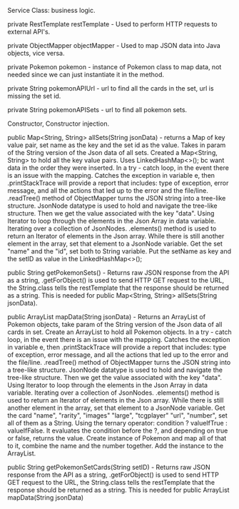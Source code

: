 Service Class: business logic.

private RestTemplate restTemplate - Used to perform HTTP requests to external API's.

private ObjectMapper objectMapper - Used to map JSON data into Java objects, vice versa.

private Pokemon pokemon - instance of Pokemon class to map data, not needed since we can just instantiate it in the method.

private String pokemonAPIUrl - url to find all the cards in the set, url is missing the set id.

private String pokemonAPISets - url to find all pokemon sets.

Constructor, Constructor injection.

public Map<String, String> allSets(String jsonData) - returns a Map of key value pair, set name as the key and the set id as the value.
Takes in param of the String version of the Json data of all sets. Created a Map<String, String> to hold all the key value pairs.
Uses LinkedHashMap<>(); bc want data in the order they were inserted. In a try - catch loop, in the event there is an issue with the mapping.
Catches the exception in variable e, then .printStackTrace will provide a report that includes: type of exception, error message, and all the actions that led up to the error and the file/line.
.readTree() method of ObjectMapper turns the JSON string into a tree-like structure. JsonNode datatype is used to hold and navigate the tree-like structure. 
Then we get the value associated with the key "data".
Using Iterator to loop through the elements in the Json Array in data variable. Iterating over a collection of JsonNodes. 
.elements() method is used to return an Iterator of elements in the Json array. 
While there is still another element in the array, set that element to a JsonNode variable. 
Get the set "name" and the "id", set both to String variable.
Put the setName as key and the setID as value in the LinkedHashMap<>();

public String getPokemonSets() - Returns raw JSON response from the API as a string, .getForObject() is used to send HTTP GET request to the URL,
the String.class tells the restTemplate that the response should be returned as a string. This is needed for public Map<String, String> allSets(String jsonData).

public ArrayList<Pokemon> mapData(String jsonData) - Returns an ArrayList of Pokemon objects, take param of the String version of the Json data of all cards in set.
Create an ArrayList<Pokemon> to hold all Pokemon objects. In a try - catch loop, in the event there is an issue with the mapping.
Catches the exception in variable e, then .printStackTrace will provide a report that includes: type of exception, error message, and all the actions that led up to the error and the file/line.
.readTree() method of ObjectMapper turns the JSON string into a tree-like structure. JsonNode datatype is used to hold and navigate the tree-like structure.
Then we get the value associated with the key "data".
Using Iterator to loop through the elements in the Json Array in data variable. Iterating over a collection of JsonNodes.
.elements() method is used to return an Iterator of elements in the Json array.
While there is still another element in the array, set that element to a JsonNode variable. 
Get the card "name", "rarity", "images" "large", "tcgplayer" "url", "number", set all of them as a String. 
Using the ternary operator: condition ? valueIfTrue : valueIfFalse. It evaluates the condition before the ?, and depending on true or false, returns the value.
Create instance of Pokemon and map all of that to it, combine the name and the number together. Add the instance to the ArrayList.

public String getPokemonSetCards(String setID) - Returns raw JSON response from the API as a string, .getForObject() is used to send HTTP GET request to the URL,
the String.class tells the restTemplate that the response should be returned as a string. This is needed for public ArrayList<Pokemon> mapData(String jsonData)

